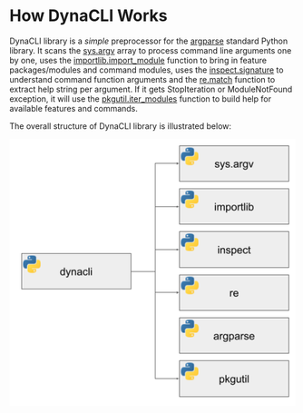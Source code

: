 # How DynaCLI Works

DynaCLI library is a _simple_ preprocessor for the [argparse](https://docs.python.org/3/library/argparse.html) standard Python library. It scans the [sys.argv](https://docs.python.org/3/library/sys.html) array to process command line arguments one by one, uses the [importlib.import_module](https://docs.python.org/3/library/importlib.html#importlib.import_module) function to bring in feature packages/modules and command modules, uses the [inspect.signature](https://docs.python.org/3/library/inspect.html#inspect.signature) to understand command function arguments and the [re.match](https://docs.python.org/3/library/re.html#re.match) function to extract help string per argument. If it gets StopIteration or ModuleNotFound exception, it will use the [pkgutil.iter_modules](https://docs.python.org/3/library/pkgutil.html) function to build help for available features and commands.

The overall structure of DynaCLI library is illustrated below:

[![DynaCLI Structure](../img/dynacli_structure.png)](../img/dynacli_structure.png)
